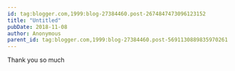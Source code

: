 ```yaml
---
id: tag:blogger.com,1999:blog-27384460.post-2674847473096123152
title: "Untitled"
pubDate: 2018-11-08
author: Anonymous
parent_id: tag:blogger.com,1999:blog-27384460.post-5691130889835970261
---
```


Thank you so much